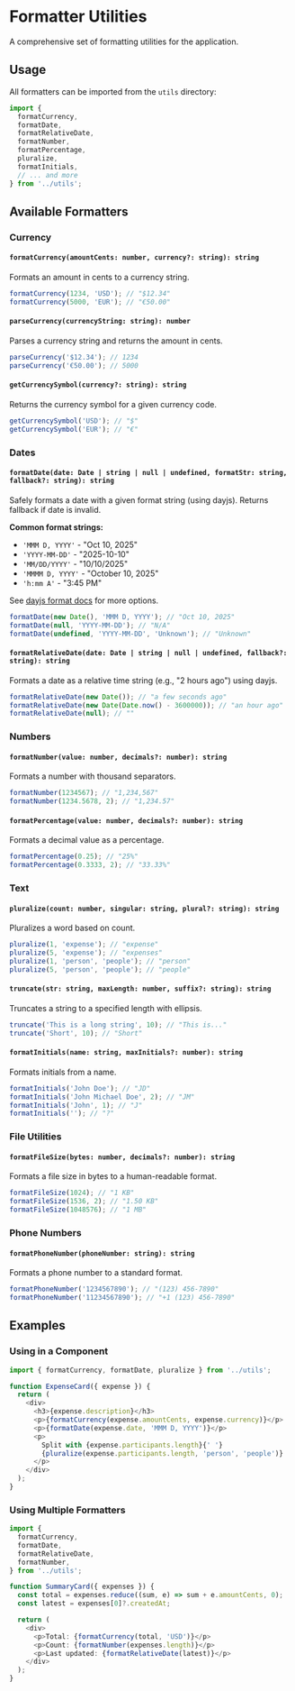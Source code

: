 # Formatter Utilities

A comprehensive set of formatting utilities for the application.

## Usage

All formatters can be imported from the `utils` directory:

```typescript
import {
  formatCurrency,
  formatDate,
  formatRelativeDate,
  formatNumber,
  formatPercentage,
  pluralize,
  formatInitials,
  // ... and more
} from '../utils';
```

## Available Formatters

### Currency

#### `formatCurrency(amountCents: number, currency?: string): string`

Formats an amount in cents to a currency string.

```typescript
formatCurrency(1234, 'USD'); // "$12.34"
formatCurrency(5000, 'EUR'); // "€50.00"
```

#### `parseCurrency(currencyString: string): number`

Parses a currency string and returns the amount in cents.

```typescript
parseCurrency('$12.34'); // 1234
parseCurrency('€50.00'); // 5000
```

#### `getCurrencySymbol(currency?: string): string`

Returns the currency symbol for a given currency code.

```typescript
getCurrencySymbol('USD'); // "$"
getCurrencySymbol('EUR'); // "€"
```

### Dates

#### `formatDate(date: Date | string | null | undefined, formatStr: string, fallback?: string): string`

Safely formats a date with a given format string (using dayjs). Returns fallback if date is invalid.

**Common format strings:**

- `'MMM D, YYYY'` - "Oct 10, 2025"
- `'YYYY-MM-DD'` - "2025-10-10"
- `'MM/DD/YYYY'` - "10/10/2025"
- `'MMMM D, YYYY'` - "October 10, 2025"
- `'h:mm A'` - "3:45 PM"

See [dayjs format docs](https://day.js.org/docs/en/display/format) for more options.

```typescript
formatDate(new Date(), 'MMM D, YYYY'); // "Oct 10, 2025"
formatDate(null, 'YYYY-MM-DD'); // "N/A"
formatDate(undefined, 'YYYY-MM-DD', 'Unknown'); // "Unknown"
```

#### `formatRelativeDate(date: Date | string | null | undefined, fallback?: string): string`

Formats a date as a relative time string (e.g., "2 hours ago") using dayjs.

```typescript
formatRelativeDate(new Date()); // "a few seconds ago"
formatRelativeDate(new Date(Date.now() - 3600000)); // "an hour ago"
formatRelativeDate(null); // ""
```

### Numbers

#### `formatNumber(value: number, decimals?: number): string`

Formats a number with thousand separators.

```typescript
formatNumber(1234567); // "1,234,567"
formatNumber(1234.5678, 2); // "1,234.57"
```

#### `formatPercentage(value: number, decimals?: number): string`

Formats a decimal value as a percentage.

```typescript
formatPercentage(0.25); // "25%"
formatPercentage(0.3333, 2); // "33.33%"
```

### Text

#### `pluralize(count: number, singular: string, plural?: string): string`

Pluralizes a word based on count.

```typescript
pluralize(1, 'expense'); // "expense"
pluralize(5, 'expense'); // "expenses"
pluralize(1, 'person', 'people'); // "person"
pluralize(5, 'person', 'people'); // "people"
```

#### `truncate(str: string, maxLength: number, suffix?: string): string`

Truncates a string to a specified length with ellipsis.

```typescript
truncate('This is a long string', 10); // "This is..."
truncate('Short', 10); // "Short"
```

#### `formatInitials(name: string, maxInitials?: number): string`

Formats initials from a name.

```typescript
formatInitials('John Doe'); // "JD"
formatInitials('John Michael Doe', 2); // "JM"
formatInitials('John', 1); // "J"
formatInitials(''); // "?"
```

### File Utilities

#### `formatFileSize(bytes: number, decimals?: number): string`

Formats a file size in bytes to a human-readable format.

```typescript
formatFileSize(1024); // "1 KB"
formatFileSize(1536, 2); // "1.50 KB"
formatFileSize(1048576); // "1 MB"
```

### Phone Numbers

#### `formatPhoneNumber(phoneNumber: string): string`

Formats a phone number to a standard format.

```typescript
formatPhoneNumber('1234567890'); // "(123) 456-7890"
formatPhoneNumber('11234567890'); // "+1 (123) 456-7890"
```

## Examples

### Using in a Component

```typescript
import { formatCurrency, formatDate, pluralize } from '../utils';

function ExpenseCard({ expense }) {
  return (
    <div>
      <h3>{expense.description}</h3>
      <p>{formatCurrency(expense.amountCents, expense.currency)}</p>
      <p>{formatDate(expense.date, 'MMM D, YYYY')}</p>
      <p>
        Split with {expense.participants.length}{' '}
        {pluralize(expense.participants.length, 'person', 'people')}
      </p>
    </div>
  );
}
```

### Using Multiple Formatters

```typescript
import {
  formatCurrency,
  formatDate,
  formatRelativeDate,
  formatNumber,
} from '../utils';

function SummaryCard({ expenses }) {
  const total = expenses.reduce((sum, e) => sum + e.amountCents, 0);
  const latest = expenses[0]?.createdAt;

  return (
    <div>
      <p>Total: {formatCurrency(total, 'USD')}</p>
      <p>Count: {formatNumber(expenses.length)}</p>
      <p>Last updated: {formatRelativeDate(latest)}</p>
    </div>
  );
}
```
